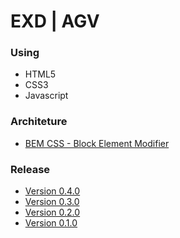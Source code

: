 # EXD | AGV #

### Using ###
* HTML5
* CSS3
* Javascript

### Architeture ###
* [BEM CSS - Block Element Modifier](http://getbem.com/)

### Release ###
* [Version 0.4.0](./release.md)
* [Version 0.3.0](./release.md)
* [Version 0.2.0](./release.md)
* [Version 0.1.0](./release.md)